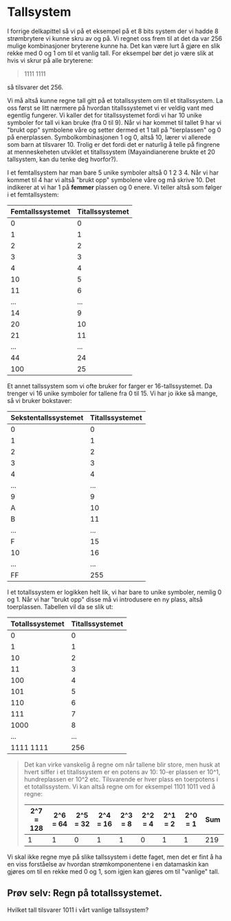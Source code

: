 
# Tallsystem

I forrige delkapittel så vi på et eksempel på et 8 bits system der vi hadde 8 strømbrytere vi kunne skru av og på. Vi regnet oss frem til at det da var 256 mulige kombinasjoner bryterene kunne ha. Det kan være lurt å gjøre en slik rekke med 0 og 1 om til et vanlig tall. For eksempel bør det jo være slik at hvis vi skrur på alle bryterene: 
> 1111 1111 

så tilsvarer det 256.

Vi må altså kunne regne tall gitt på et totallssystem om til et titallssystem. La oss først se litt nærmere på hvordan titallssystemet vi er veldig vant med egentlig fungerer. Vi kaller det for titallssystemet fordi vi har 10 unike symboler for tall vi kan bruke (fra 0 til 9). Når vi har kommet til tallet 9 har vi "brukt opp" symbolene våre og setter dermed et 1 tall på "tierplassen" og 0 på enerplassen. Symbolkombinasjonen 1 og 0, altså 10, lærer vi allerede som barn at tilsvarer 10. Trolig er det fordi det er naturlig å telle på fingrene at menneskeheten utviklet et titallssystem (Mayaindianerene brukte et 20 tallsystem, kan du tenke deg hvorfor?).

I et femtallsystem har man bare 5 unike symboler altså 0 1 2 3 4. Når vi har kommet til 4 har vi altså "brukt opp" symbolene våre og må skrive 10. Det indikerer at vi har 1 på **femmer** plassen og 0 enere. Vi teller altså som følger i et femtallsystem:

| Femtallssystemet | Titallssystemet |
|------------------|-----------------|
|0                 |0                |
|1                 |1                |
|2                 |2                |
|3                 |3                |
|4                 |4                |
|10                |5                |
|11                |6                |
|...               |...              |
|14                |9                |
|20                |10               |
|21                |11               |
|...               |...              |
|44                |24               |
|100               |25               |


Et annet tallssystem som vi ofte bruker for farger er 16-tallssystemet. Da trenger vi 16 unike symboler for tallene fra 0 til 15. Vi har jo ikke så mange, så vi bruker bokstaver:

| Sekstentallssystemet | Titallssystemet |
|------------------|---------------------|
|0                 |0                    |
|1                 |1                    |
|2                 |2                    |
|3                 |3                    |
|4                 |4                    |
|...               |...                  |
|9                 |9                    |
|A                 |10                   |
|B                 |11                   |
|...               |...                  |
|F                 |15                   |
|10                |16                   |
|...               |...                  |
|FF                |255                  |


I et totallssystem er logikken helt lik, vi har bare to unike symboler, nemlig 0 og 1. Når vi har "brukt opp" disse må vi introdusere en ny plass, altså toerplassen. Tabellen vil da se slik ut:

| Totallssystemet | Titallssystemet  |
|------------------|-----------------|
|0                 |0                |
|1                 |1                |
|10                |2                |
|11                |3                |
|100               |4                |
|101               |5                |
|110               |6                |
|111               |7                |
|1000              |8                |
|...               |...              |
|1111 1111         |256              |

> Det kan virke vanskelig å regne om når tallene blir store, men husk at hvert siffer i et titallssystem er en potens av 10: 10-er plassen er 10^1, hundreplassen er 10^2 etc.
> Tilsvarende er hver plass en toerpotens i et totallssystem. Vi kan altså regne om for eksempel 1101 1011 ved å regne: 
>
>  | 2^7 = 128 | 2^6 = 64 | 2^5 = 32 | 2^4 = 16 | 2^3 = 8 | 2^2 = 4 | 2^1 = 2 | 2^0 = 1 | Sum |
>  |-----------|----------|----------|----------|---------|---------|---------|---------|-----|
>  |1          |1         |0         |1         |1        |0        |1        |1        |219  |

Vi skal ikke regne mye på slike tallssystem i dette faget, men det er fint å ha en viss forståelse av hvordan strømkomponentene i en datamaskin kan gjøres om til en rekke med 0 og 1, som igjen kan gjøres om til "vanlige" tall.


## Prøv selv: Regn på totallssystemet.

Hvilket tall tilsvarer 1011 i vårt vanlige tallssystem?

